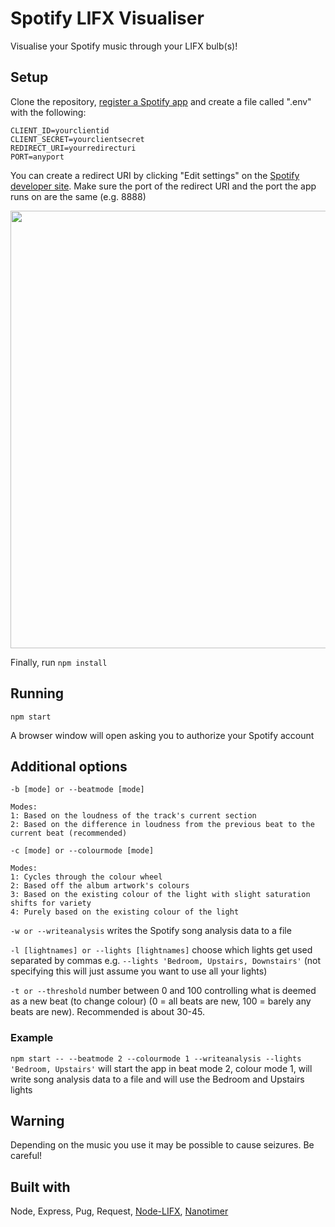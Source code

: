 # Spotify LIFX Visualiser
Visualise your Spotify music through your LIFX bulb(s)!

## Setup
Clone the repository, [register a Spotify app](https://developer.spotify.com) and create a file called ".env" with the following:

```
CLIENT_ID=yourclientid
CLIENT_SECRET=yourclientsecret
REDIRECT_URI=yourredirecturi
PORT=anyport
```

You can create a redirect URI by clicking "Edit settings" on the [Spotify developer site](https://developer.spotify.com). Make sure the port of the redirect URI and the port the app runs on are the same (e.g. 8888)

<img src="https://i.imgur.com/u3rQeyc.png" width="700">

Finally, run ```npm install```

## Running
```npm start```

A browser window will open asking you to authorize your Spotify account

## Additional options
```-b [mode] or --beatmode [mode]``` 

``` 
Modes: 
1: Based on the loudness of the track's current section
2: Based on the difference in loudness from the previous beat to the current beat (recommended)
```

```-c [mode] or --colourmode [mode]```

```
Modes:
1: Cycles through the colour wheel
2: Based off the album artwork's colours
3: Based on the existing colour of the light with slight saturation shifts for variety
4: Purely based on the existing colour of the light
```

```-w or --writeanalysis``` writes the Spotify song analysis data to a file

```-l [lightnames] or --lights [lightnames]``` choose which lights get used separated by commas e.g. ```--lights 'Bedroom, Upstairs, Downstairs'``` (not specifying this will just assume you want to use all your lights)

```-t or --threshold``` number between 0 and 100 controlling what is deemed as a new beat (to change colour) (0 = all beats are new, 100 = barely any beats are new). Recommended is about 30-45.

### Example
```npm start -- --beatmode 2 --colourmode 1 --writeanalysis --lights 'Bedroom, Upstairs'``` will start the app in beat mode 2, colour mode 1, will write song analysis data to a file and will use the Bedroom and Upstairs lights

## Warning
Depending on the music you use it may be possible to cause seizures. Be careful!

## Built with
Node, Express, Pug, Request, [Node-LIFX](https://github.com/MariusRumpf/node-lifx), [Nanotimer](https://github.com/Krb686/nanotimer)
